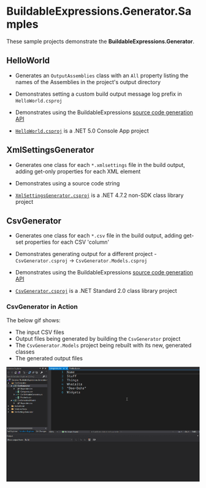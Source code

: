 # BuildableExpressions.Generator.Samples

These sample projects demonstrate the **BuildableExpressions.Generator**.

## HelloWorld

- Generates an `OutputAssemblies` class with an `All` property listing the names of the Assemblies in
  the project's output directory

- Demonstrates setting a custom build output message log prefix in `HelloWorld.csproj`

- Demonstrates using the BuildableExpressions
  [source code generation API](https://buildableexpressions.readthedocs.io/api)

- [`HelloWorld.csproj`](HelloWorld/HelloWorld.csproj) is a .NET 5.0 Console App project

## XmlSettingsGenerator

- Generates one class for each `*.xmlsettings` file in the build output, adding get-only properties
  for each XML element

- Demonstrates using a source code string

- [`XmlSettingsGenerator.csproj`](XmlSettingsGenerator/XmlSettingsGenerator.csproj) is a .NET 4.7.2
  non-SDK class library project

## CsvGenerator

- Generates one class for each `*.csv` file in the build output, adding get-set properties for each
  CSV 'column'

- Demonstrates generating output for a different project - `CsvGenerator.csproj` -> `CsvGenerator.Models.csproj`

- Demonstrates using the BuildableExpressions 
  [source code generation API](https://buildableexpressions.readthedocs.io/api)

- [`CsvGenerator.csproj`](CsvGenerator/CsvGenerator.csproj) is a .NET Standard 2.0 class library
  project

### CsvGenerator in Action

The below gif shows:

- The input CSV files
- Output files being generated by building the `CsvGenerator` project
- The `CsvGenerator.Models` project being rebuilt with its new, generated classes
- The generated output files

![CsvGenerator](CsvGenerator/CsvGenerator.gif)